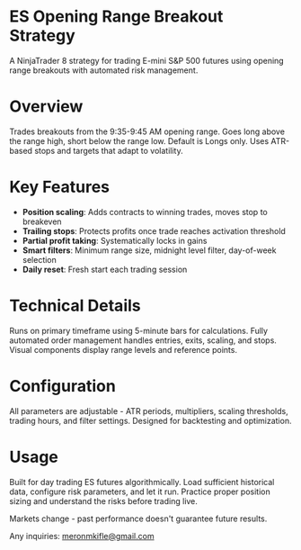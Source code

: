 # ES Opening Range Breakout Strategy

A NinjaTrader 8 strategy for trading E-mini S&P 500 futures using opening range breakouts with automated risk management.

# Overview

Trades breakouts from the 9:35-9:45 AM opening range. Goes long above the range high, short below the range low. Default is Longs only. Uses ATR-based stops and targets that adapt to volatility.

# Key Features

- **Position scaling**: Adds contracts to winning trades, moves stop to breakeven
- **Trailing stops**: Protects profits once trade reaches activation threshold  
- **Partial profit taking**: Systematically locks in gains
- **Smart filters**: Minimum range size, midnight level filter, day-of-week selection
- **Daily reset**: Fresh start each trading session

# Technical Details

Runs on primary timeframe using 5-minute bars for calculations. Fully automated order management handles entries, exits, scaling, and stops. Visual components display range levels and reference points.

# Configuration

All parameters are adjustable - ATR periods, multipliers, scaling thresholds, trading hours, and filter settings. Designed for backtesting and optimization.

# Usage

Built for day trading ES futures algorithmically. Load sufficient historical data, configure risk parameters, and let it run. Practice proper position sizing and understand the risks before trading live.

Markets change - past performance doesn't guarantee future results.


Any inquiries: [meronmkifle@gmail.com ](https://www.linkedin.com/in/meronmkifle/)

